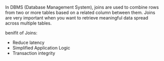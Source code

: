 In DBMS (Database Management System), joins are used to combine rows from two or more tables based on a related column between them. Joins are very important when you want to retrieve meaningful data spread across multiple tables.

benifit of Joins:
* Reduce latency
* Simplified Application Logic
* Transaction integrity